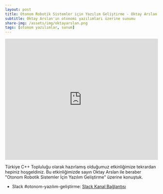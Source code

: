 ```yaml
---
layout: post
title: Otonom Robotik Sistemler için Yazılım Geliştirme - Oktay Arslan
subtitle: Oktay Arslan'ın otonomi yazılımları üzerine sunumu
share-img: /assets/img/oktayarslan.png
tags: [otonom yazılımlar, sunum]
---
```


<iframe width=100% height="400" src="https://www.youtube.com/embed/N0nJOltQU7w" frameborder="0" allow="accelerometer; autoplay; clipboard-write; encrypted-media; gyroscope; picture-in-picture" allowfullscreen></iframe>

Türkiye C++ Topluluğu olarak hazırlamış olduğumuz etkinliğimize tekrardan hepiniz hoşgeldiniz.
Bu etkinliğimizde sayın Oktay Arslan ile beraber "Otonom Robotik Sistemler İçin Yazılım Geliştirme" üzerine konuştuk.

- Slack #otonom-yazılım-geliştirme: [Slack Kanal Bağlantısı](https://trcpp.slack.com/archives/C01BXRRPZ28)

